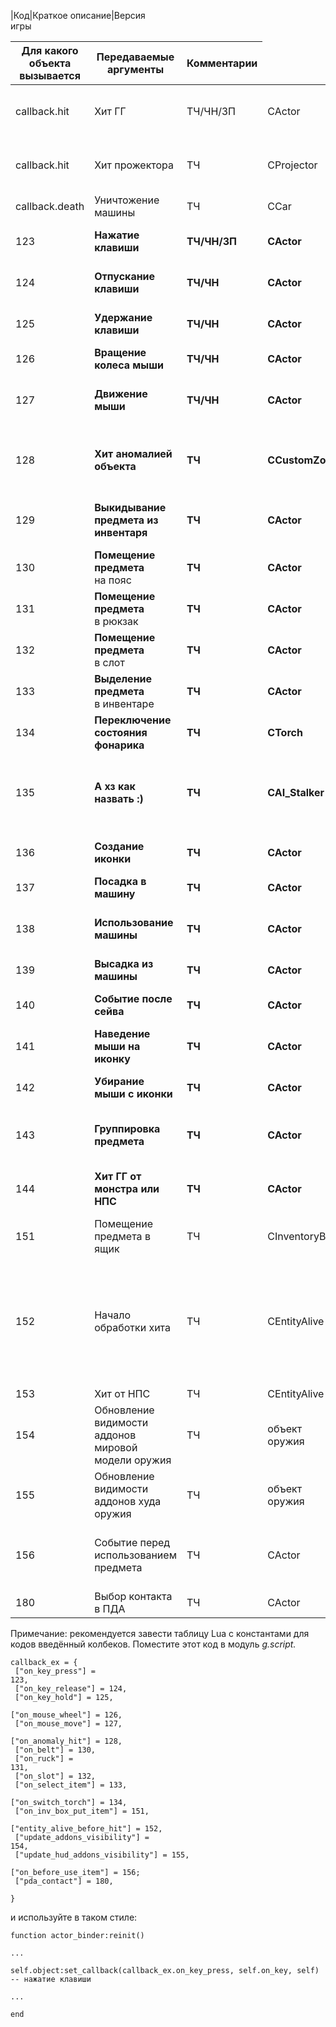 |Код|Краткое описание|Версия<br>игры<table><thead><th>Для какого объекта<br>вызывается</th><th>Передаваемые аргументы</th><th>Комментарии</th></thead><tbody>
<tr><td>callback.hit</td><td>Хит ГГ</td><td>ТЧ/ЧН/ЗП</td><td>CActor</td><td>obj, amount, local_direction, who, bone_index</td><td>Стандартный хит-колбек</td></tr>
<tr><td>callback.hit</td><td>Хит прожектора</td><td>ТЧ</td><td>CProjector</td><td>obj, amount, local_direction, who, bone_index</td><td>Стандартный хит-колбек</td></tr>
<tr><td>callback.death</td><td>Уничтожение машины</td><td>ТЧ</td><td>CCar</td><td>нет</td><td>Вызывается при взрыве машины</td></tr>
<tr><td>123</td><td><b>Нажатие клавиши</b></td><td><b>ТЧ/ЧН/ЗП</b></td><td><b>CActor</b></td><td><b>dik</b></td><td><b>Возвращает код клавиши из таблицы DIK_keys</b></td></tr>
<tr><td>124</td><td><b>Отпускание клавиши</b></td><td><b>ТЧ/ЧН</b></td><td><b>CActor</b></td><td><b>dik</b></td><td><b>Возвращает код клавиши из таблицы DIK_keys</b></td></tr>
<tr><td>125</td><td><b>Удержание клавиши</b></td><td><b>ТЧ/ЧН</b></td><td><b>CActor</b></td><td><b>dik</b></td><td><b>Возвращает код клавиши из таблицы DIK_keys</b></td></tr>
<tr><td>126</td><td><b>Вращение колеса мыши</b></td><td><b>ТЧ/ЧН</b></td><td><b>CActor</b></td><td><b>vol</b></td><td><b>Скорость вращения + 100000</b></td></tr>
<tr><td>127</td><td><b>Движение мыши</b></td><td><b>ТЧ/ЧН</b></td><td><b>CActor</b></td><td><b>x, y</b></td><td><b>Смещения с последнего перемещения, скорость + 100000</b></td></tr>
<tr><td>128</td><td><b>Хит аномалией объекта</b></td><td><b>ТЧ</b></td><td><b>CCustomZone</b></td><td><b>obj</b></td><td>Для неживых объектов вызывается только при попадании, для живых ещё и при нахождении в аномалии</td></tr>
<tr><td>129</td><td><b>Выкидывание предмета из инвентаря</b></td><td><b>ТЧ</b></td><td><b>CActor</b></td><td><b>obj</b></td><td><b>Работает только в окне инвентаря по контекстному меню или клавише G</b></td></tr>
<tr><td>130</td><td><b>Помещение предмета</b><br>на пояс</td><td><b>ТЧ</b></td><td><b>CActor</b></td><td><b>obj</b></td><td>  </td></tr>
<tr><td>131</td><td><b>Помещение предмета</b><br>в рюкзак</td><td><b>ТЧ</b></td><td><b>CActor</b></td><td><b>obj</b></td><td>  </td></tr>
<tr><td>132</td><td><b>Помещение предмета</b><br>в слот</td><td><b>ТЧ</b></td><td><b>CActor</b></td><td><b>obj</b></td><td>  </td></tr>
<tr><td>133</td><td><b>Выделение предмета</b><br>в инвентаре</td><td><b>ТЧ</b></td><td><b>CActor</b></td><td><b>obj</b></td><td><b>Работает во всех окнах</b></td></tr>
<tr><td>134</td><td><b>Переключение состояния фонарика</b></td><td><b>ТЧ</b></td><td><b>CTorch</b></td><td><b>state</b></td><td><b>state: 0 - off, 1 - on</b></td></tr>
<tr><td>135</td><td><b>А хз как назвать :)</b></td><td><b>ТЧ</b></td><td><b>CAI_Stalker</b></td><td><b>lvid</b></td><td><b>Вызывается после вызова метода set_dest_level_vertex_id для сталкеров, передается левел вертекс</b></td></tr>
<tr><td>136</td><td><b>Создание иконки</b></td><td><b>ТЧ</b></td><td><b>CActor</b></td><td><b>obj</b></td><td><b>Вызывается при заполнении иконками окна инвентаря</b></td></tr>
<tr><td>137</td><td><b>Посадка в машину</b></td><td><b>ТЧ</b></td><td><b>CActor</b></td><td><b>car</b></td><td>  </td></tr>
<tr><td>138</td><td><b>Использование машины</b></td><td><b>ТЧ</b></td><td><b>CActor</b></td><td><b>car</b></td><td><b>Вызывается при попытке заюзать машину (но не при посадке\высадке)</b></td></tr>
<tr><td>139</td><td><b>Высадка из машины</b></td><td><b>ТЧ</b></td><td><b>CActor</b></td><td><b>car</b></td><td>  </td></tr>
<tr><td>140</td><td><b>Событие после сейва</b></td><td><b>ТЧ</b></td><td><b>CActor</b></td><td><b>нет</b></td><td><b>Вызывается сразу после сохранения игры</b></td></tr>
<tr><td>141</td><td><b>Наведение мыши на иконку</b></td><td><b>ТЧ</b></td><td><b>CActor</b></td><td><b>obj</b></td><td><b>Вызывается при наведении мыши на иконку в инвентаре</b></td></tr>
<tr><td>142</td><td><b>Убирание мыши с иконки</b></td><td><b>ТЧ</b></td><td><b>CActor</b></td><td><b>obj</b></td><td><b>Вызывается при убирании мыши с иконки в инвентаре</b></td></tr>
<tr><td>143</td><td><b>Группировка предмета</b></td><td><b>ТЧ</b></td><td><b>CActor</b></td><td><b>obj</b></td><td><b>Вызывается в функции сравнения объектов для группировки в инвентаре</b></td></tr>
<tr><td>144</td><td><b>Хит ГГ от монстра или НПС</b></td><td><b>ТЧ</b></td><td><b>CActor</b></td><td><b>mob_type, side</b></td><td><b>mob_type: 0 - stalker, 1 - monster; side: сторона откуда был нанесен хит</b></td></tr>
<tr><td>151</td><td>Помещение предмета в ящик</td><td>ТЧ</td><td>CInventoryBox</td><td>obj</td><td>Работает только с ящиками (с трупами не работает)</td></tr>
<tr><td>152</td><td>Начало обработки хита</td><td>ТЧ</td><td>CEntityAlive</td><td>p_hit_params - указатель на структуру с параметрами хита<br>p_igore_flags - указатель на флаги возврата</td><td>Позволяет модифицировать параметры хита перед их воздействием на объект</td></tr>
<tr><td>153</td><td>Хит от НПС</td><td>ТЧ</td><td>CEntityAlive</td><td>who</td><td><b>Передается вредитель</b></td></tr>
<tr><td>154</td><td>Обновление видимости аддонов мировой модели оружия</td><td>ТЧ</td><td>объект оружия</td><td>нет</td><td>  </td></tr>
<tr><td>155</td><td>Обновление видимости аддонов худа оружия</td><td>ТЧ</td><td>объект оружия</td><td>нет</td><td>  </td></tr>
<tr><td>156</td><td>Событие перед использованием предмета</td><td>ТЧ</td><td>CActor</td><td>obj</td><td>Позволяет менять свойства предмета и таким образом реализовать иммунитеты</td></tr>
<tr><td>180</td><td>Выбор контакта в ПДА</td><td>ТЧ</td><td>CActor</td><td>id</td><td>Работает только во вкладке "Контакты"</td></tr></tbody></table>

Примечание: рекомендуется завести таблицу Lua с константами для кодов введённый колбеков. Поместите этот код в модуль <i>g.script.<br></i><pre><code>callback_ex = {<br>
["on_key_press"]                 = 123,<br>
["on_key_release"]               = 124,<br>
["on_key_hold"]                  = 125,<br>
["on_mouse_wheel"]               = 126,<br>
["on_mouse_move"]                = 127,<br>
["on_anomaly_hit"]               = 128,<br>
["on_belt"]                      = 130,<br>
["on_ruck"]                      = 131,<br>
["on_slot"]                      = 132,<br>
["on_select_item"]               = 133,<br>
["on_switch_torch"]              = 134,<br>
["on_inv_box_put_item"]          = 151,<br>
["entity_alive_before_hit"]      = 152,<br>
["update_addons_visibility"]     = 154,<br>
["update_hud_addons_visibility"] = 155,<br>
["on_before_use_item"]           = 156;<br>
["pda_contact"]                  = 180,<br>
}</code></pre>

и используйте в таком стиле:<br>
<pre><code>function actor_binder:reinit()<br>
...<br>
self.object:set_callback(callback_ex.on_key_press, self.on_key, self)			-- нажатие клавиши<br>
...<br>
end</code></pre>